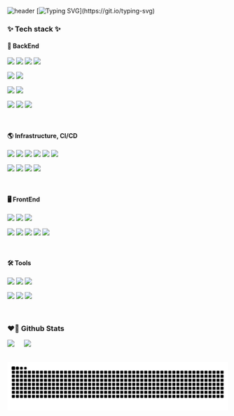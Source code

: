 ![header](https://capsule-render.vercel.app/api?type=waving&color=timeGradient&height=250&section=header&text={Developer}&fontSize=80&animation=fadeIn&fontAlign=50&fontAlignY=40)
[![Typing SVG](https://readme-typing-svg.demolab.com?font=Fira+Code&duration=2000&pause=500&color=FFFFFF&background=302527&vCenter=true&width=854&height=70&lines=%24+Hi%2C+There;%24+7%2B+years+of+development+experience.;%24+Collaborative+team+player.;%24+Passionate+about+innovative+solutions.)](https://git.io/typing-svg)

<h3 align="left">✨ Tech stack ✨</h3> 
<h4 align="left">👝 BackEnd</h4>
<p>
  <img src="https://img.shields.io/badge/Java-007396?style=flat-square&logo=Java&logoColor=white">
  <img src="https://img.shields.io/badge/Spring-6DB33F?style=flat-square&logo=Spring&logoColor=white">
  <img src="https://img.shields.io/badge/SpringBoot-6DB33F?style=flat-square&logo=SpringBoot&logoColor=white">
  <img src="https://img.shields.io/badge/SpringSecurity-6DB33F?style=flat-square&logo=SpringSecurity&logoColor=white">
</p>
<p>
  <img src="https://img.shields.io/badge/Go-00ADD8?style=flat-square&logo=Go&logoColor=white">
  <img src="https://img.shields.io/badge/Gorm-00ADD8?style=flat-square&logo=GORM&logoColor=white"/>
</p>
<p>
  <img src="https://img.shields.io/badge/Javascript-F7DF1E?style=flat-square&logo=Javascript&logoColor=black">
  <img src="https://img.shields.io/badge/Node.js-339933?style=flat-square&logo=Node.js&logoColor=white">
</p>
<p>
  <img src="https://img.shields.io/badge/PostgreSQL-4169E1?style=flat-square&logo=PostgreSQL&logoColor=white">
  <img src="https://img.shields.io/badge/MySQL-4479A1?style=flat-square&logo=MySQL&logoColor=white">
  <img src="https://img.shields.io/badge/Redis-FF4438?style=flat-square&logo=Redis&logoColor=white">
</p>
<br>
<h4 align="left">🌎 Infrastructure, CI/CD</h4>
<p>
  <img src="https://img.shields.io/badge/AWS-232F3E?style=flat-square&logo=AmazonWebServices&logoColor=white">
  <img src="https://img.shields.io/badge/EC2-FF9900?style=flat-square&logo=AmazonEc2&logoColor=white">
  <img src="https://img.shields.io/badge/S3-569A31?style=flat-square&logo=AmazonS3&logoColor=white">
  <img src="https://img.shields.io/badge/SQS-FF4F8B?style=flat-square&logo=AmazonSqs&logoColor=white">
  <img src="https://img.shields.io/badge/SES-DD344C?style=flat-square&logo=AmazonSimpleEmailService&logoColor=white">
  <img src="https://img.shields.io/badge/RDS-527FFF?style=flat-square&logo=AmazonRds&logoColor=white">
</p>
<p>
  <img src="https://img.shields.io/badge/docker-0db7ed.svg?style=flat-square&logo=docker&logoColor=white">
  <img src="https://img.shields.io/badge/nginx-009639.svg?style=flat-square&logo=nginx&logoColor=white">
  <img src="https://img.shields.io/badge/Jenkins-D24939?style=flat-square&logo=Jenkins&logoColor=white">
  <img src="https://img.shields.io/badge/GitLabCI/CD-E24329?style=flat-square&logo=Gitlab&logoColor=white">
</p>
<br>
<h4 align="left">🖥️ FrontEnd</h4>
<p>
  <img src="https://img.shields.io/badge/Html-E34F26?style=flat-square&logo=Html5&logoColor=white">
  <img src="https://img.shields.io/badge/Javascript-F7DF1E?style=flat-square&logo=Javascript&logoColor=black">
  <img src="https://img.shields.io/badge/Css-1572B6?style=flat-square&logo=CSS3&logoColor=white">
</p>
<p>
  <img src="https://img.shields.io/badge/React-61DAFB?style=flat-square&logo=React&logoColor=white"/></a>
  <img src="https://img.shields.io/badge/Tailwind CSS-06B6D4?style=flat-square&logo=Tailwind CSS&logoColor=white"/></a>
  <img src="https://img.shields.io/badge/Bootstrap-7952B3?style=flat-square&logo=Bootstrap&logoColor=white"/></a>
  <img src="https://img.shields.io/badge/jQuery-0769AD?style=flat-square&logo=jQuery&logoColor=white"/></a>
  <img src="https://img.shields.io/badge/Thymeleaf-005F0F?style=flat-square&logo=Thymeleaf&logoColor=white">
</p>
<br>
<h4 align="left">🛠️ Tools</h4>
<p>
  <img src="https://img.shields.io/badge/Git-F05032?style=flat-square&logo=Git&logoColor=white"/></a>
  <img src="https://img.shields.io/badge/GitHub-222222?style=flat-square&logo=GitHub&logoColor=white"/></a>
  <img src="https://img.shields.io/badge/GitLab-E24329?style=flat-square&logo=GitLab&logoColor=white"/></a>
</p>
<p>
  <img src="https://img.shields.io/badge/Slack-4A154B?style=flat-square&logo=Slack&logoColor=white"/></a>
  <img src="https://img.shields.io/badge/Notion-222222?style=flat-square&logo=Notion&logoColor=white"/></a>
  <img src="https://img.shields.io/badge/Figma-F24E1E?style=flat-square&logo=Figma&logoColor=white"/></a>
</p>
<br>
<h3 align="left">❤️‍🔥 Github Stats</h3>
<p>
  <img height="180em" src="https://github-readme-stats.vercel.app/api?username=ralla0405&show_icons=true&include_all_commits=true&bg_color=30,302527,302527&title_color=fff&text_color=fff">
  　
  <img height="180em" src="https://github-readme-stats.vercel.app/api/top-langs/?username=ralla0405&layout=compact&bg_color=30,302527,302527&title_color=fff&text_color=fff">
</p>
<br/>

<picture>
  <source media="(prefers-color-scheme: dark)" srcset="https://raw.githubusercontent.com/ralla0405/ralla0405/output/github-contribution-grid-snake-dark.svg">
  <source media="(prefers-color-scheme: light)" srcset="https://raw.githubusercontent.com/ralla0405/ralla0405/output/github-contribution-grid-snake.svg">
  <img alt="github contribution grid snake animation" src="https://raw.githubusercontent.com/ralla0405/ralla0405/output/github-contribution-grid-snake.svg">
</picture>
